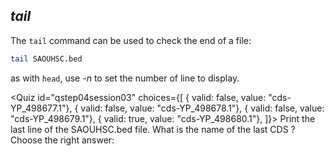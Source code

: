<script>
import Quiz from "components/Quiz.svelte"; 
import Execute from "components/Execute.svelte";
</script>

## *tail*

The `tail` command can be used to check the end of a file:

```bash
tail SAOUHSC.bed
```

as with `head`, use _-n_ to set the number of line to display. 

<Quiz id="qstep04session03" choices={[
	{ valid: false, value: "cds-YP_498677.1"},
	{ valid: false, value: "cds-YP_498678.1"},
	{ valid: false, value: "cds-YP_498679.1"},
	{ valid: true, value: "cds-YP_498680.1"},
]}>
	<span slot="prompt">
		Print the last line of the SAOUHSC.bed file. What is the name of the last CDS ? Choose the right answer:
	</span>
</Quiz>
